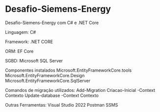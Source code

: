 # Desafio-Siemens-Energy
Desafio-Siemens-Energy com C# e .NET Core

Linguagem: C#

Framework: .NET CORE

ORM: EF Core

SGBD: Microsoft SQL Server

Componentes instalados
Microsoft.EntityFrameworkCore.tools
Microsoft.EntityFrameworkCore.Design
Microsoft.EntityFrameworkCore.SqlServer

Comandos de migração utilizados:
Add-Migration Criacao-Inicial -Context Contexto
Update-database -Context Contexto

Outras Ferramentas:
Visual Studio 2022
Postman
SSMS
